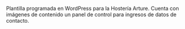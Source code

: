 Plantilla programada en WordPress para la Hostería Arture.
Cuenta con imágenes de contenido un panel de control para ingresos de datos de contacto.